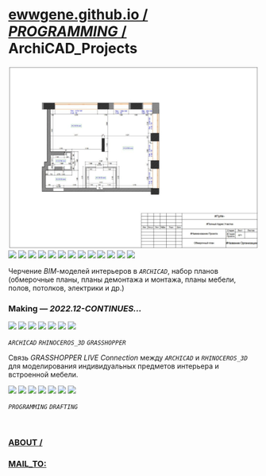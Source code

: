 ﻿
# [ewwgene.github.io /](https://ewwgene.github.io/) [_PROGRAMMING_ /](https://ewwgene.github.io/PROGRAMMING) ArchiCAD_Projects

[![ArchiCAD_Projects](/100.jpg)](https://ewwgene.github.io/ArchiCAD_Projects/Carousel)<br> <a id="100" href="https://ewwgene.github.io/ArchiCAD_Projects/Carousel/#100"><img src="https://ewwgene.github.io/ArchiCAD_Projects/100.jpg" height="66"></a> <a id="112" href="https://ewwgene.github.io/ArchiCAD_Projects/Carousel/#112"><img src="https://ewwgene.github.io/ArchiCAD_Projects/112.jpg" height="66"></a> <a id="113" href="https://ewwgene.github.io/ArchiCAD_Projects/Carousel/#113"><img src="https://ewwgene.github.io/ArchiCAD_Projects/113.jpg" height="66"></a> <a id="114" href="https://ewwgene.github.io/ArchiCAD_Projects/Carousel/#114"><img src="https://ewwgene.github.io/ArchiCAD_Projects/114.jpg" height="66"></a> <a id="115" href="https://ewwgene.github.io/ArchiCAD_Projects/Carousel/#115"><img src="https://ewwgene.github.io/ArchiCAD_Projects/115.jpg" height="66"></a> <a id="116" href="https://ewwgene.github.io/ArchiCAD_Projects/Carousel/#116"><img src="https://ewwgene.github.io/ArchiCAD_Projects/116.jpg" height="66"></a> <a id="117" href="https://ewwgene.github.io/ArchiCAD_Projects/Carousel/#117"><img src="https://ewwgene.github.io/ArchiCAD_Projects/117.jpg" height="66"></a> <a id="118" href="https://ewwgene.github.io/ArchiCAD_Projects/Carousel/#118"><img src="https://ewwgene.github.io/ArchiCAD_Projects/118.jpg" height="66"></a> <a id="119" href="https://ewwgene.github.io/ArchiCAD_Projects/Carousel/#119"><img src="https://ewwgene.github.io/ArchiCAD_Projects/119.jpg" height="66"></a> <a id="120" href="https://ewwgene.github.io/ArchiCAD_Projects/Carousel/#120"><img src="https://ewwgene.github.io/ArchiCAD_Projects/120.jpg" height="66"></a> <a id="121" href="https://ewwgene.github.io/ArchiCAD_Projects/Carousel/#121"><img src="https://ewwgene.github.io/ArchiCAD_Projects/121.jpg" height="66"></a> <a id="122" href="https://ewwgene.github.io/ArchiCAD_Projects/Carousel/#122"><img src="https://ewwgene.github.io/ArchiCAD_Projects/122.jpg" height="66"></a> <a id="123" href="https://ewwgene.github.io/ArchiCAD_Projects/Carousel/#123"><img src="https://ewwgene.github.io/ArchiCAD_Projects/123.jpg" height="66"></a> <a id="text">&#160;</a>



Черчение _BIM_-моделей интерьеров в _`ARCHICAD`_, набор планов (обмерочные планы, планы демонтажа и монтажа, планы мебели, полов, потолков, электрики и др.)

### Making — _2022.12-CONTINUES..._
<a id="211m" href="https://ewwgene.github.io/ArchiCAD_Projects/Carousel/#211m"><img src="https://ewwgene.github.io/ArchiCAD_Projects/Making/211.jpg" height="66"></a> <a id="212m" href="https://ewwgene.github.io/ArchiCAD_Projects/Carousel/#212m"><img src="https://ewwgene.github.io/ArchiCAD_Projects/Making/212.jpg" height="66"></a> <a id="213m" href="https://ewwgene.github.io/ArchiCAD_Projects/Carousel/#213m"><img src="https://ewwgene.github.io/ArchiCAD_Projects/Making/213.jpg" height="66"></a> <a id="311m" href="https://ewwgene.github.io/ArchiCAD_Projects/Carousel/#311m"><img src="https://ewwgene.github.io/ArchiCAD_Projects/Making/311.jpg" height="66"></a> <a id="313m" href="https://ewwgene.github.io/ArchiCAD_Projects/Carousel/#313m"><img src="https://ewwgene.github.io/ArchiCAD_Projects/Making/313.jpg" height="66"></a> <a id="411m" href="https://ewwgene.github.io/ArchiCAD_Projects/Carousel/#411m"><img src="https://ewwgene.github.io/ArchiCAD_Projects/Making/411.jpg" height="66"></a> <a id="413m" href="https://ewwgene.github.io/ArchiCAD_Projects/Carousel/#413m"><img src="https://ewwgene.github.io/ArchiCAD_Projects/Making/413.jpg" height="66"></a>  

_`ARCHICAD`_ _`RHINOCEROS_3D`_ _`GRASSHOPPER`_  

Связь _GRASSHOPPER LIVE Connection_ между _`ARCHICAD`_ и _`RHINOCEROS_3D`_ для моделирования индивидуальных предметов интерьера и встроенной мебели.

<a id="310" href="https://ewwgene.github.io/ArchiCAD_Projects/Carousel/#310"><img src="https://ewwgene.github.io/ArchiCAD_Projects/310.gif" height="66"></a> <a id="311" href="https://ewwgene.github.io/ArchiCAD_Projects/Carousel/#311"><img src="https://ewwgene.github.io/ArchiCAD_Projects/311.jpg" height="66"></a> <a id="313" href="https://ewwgene.github.io/ArchiCAD_Projects/Carousel/#313"><img src="https://ewwgene.github.io/ArchiCAD_Projects/313.jpg" height="66"></a> <a id="317" href="https://ewwgene.github.io/ArchiCAD_Projects/Carousel/#317"><img src="https://ewwgene.github.io/ArchiCAD_Projects/317.jpg" height="66"></a> <a id="319" href="https://ewwgene.github.io/ArchiCAD_Projects/Carousel/#319"><img src="https://ewwgene.github.io/ArchiCAD_Projects/319.jpg" height="66"></a> <a id="323" href="https://ewwgene.github.io/ArchiCAD_Projects/Carousel/#323"><img src="https://ewwgene.github.io/ArchiCAD_Projects/323.jpg" height="66"></a> <a id="325" href="https://ewwgene.github.io/ArchiCAD_Projects/Carousel/#325"><img src="https://ewwgene.github.io/ArchiCAD_Projects/325.jpg" height="66"></a> 

_`PROGRAMMING`_ _`DRAFTING`_ 

<br> 

### [ABOUT /](https://ewwgene.github.io/ABOUT)
### [MAIL_TO:](mailto:r0cam@me.com)